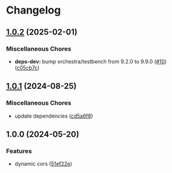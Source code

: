 # Changelog

## [1.0.2](https://github.com/audunru/dynamic-cors/compare/v1.0.1...v1.0.2) (2025-02-01)


### Miscellaneous Chores

* **deps-dev:** bump orchestra/testbench from 9.2.0 to 9.9.0 ([#10](https://github.com/audunru/dynamic-cors/issues/10)) ([c05cb7c](https://github.com/audunru/dynamic-cors/commit/c05cb7c964c9ecd2449e956f67f11b09ea650ccd))

## [1.0.1](https://github.com/audunru/dynamic-cors/compare/v1.0.0...v1.0.1) (2024-08-25)


### Miscellaneous Chores

* update dependencies ([cd5a6f8](https://github.com/audunru/dynamic-cors/commit/cd5a6f828825e8cab8cacc6dab13b151c9f25784))

## 1.0.0 (2024-05-20)


### Features

* dynamic cors ([51ef22e](https://github.com/audunru/dynamic-cors/commit/51ef22eac00dfa11b5adba649e1a5145910adbc6))
